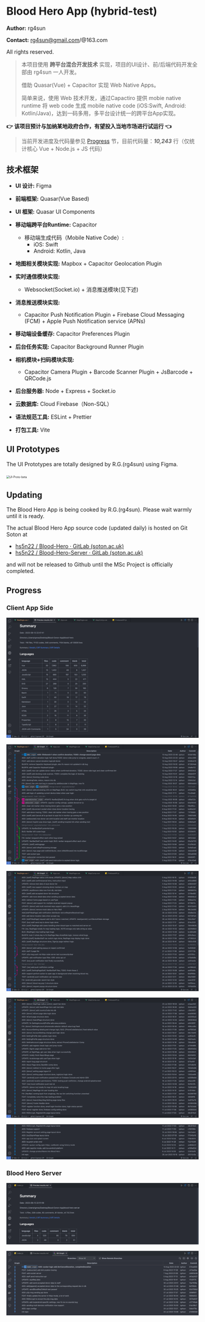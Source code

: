 # Blood Hero App (hybrid-test)

**Author:** rg4sun

**Contact:** <rg4sun@gmail.com>/@163.com

All rights reserved.

> 本项目使用 **跨平台混合开发技术** 实现，项目的UI设计、前/后端代码开发全部由 rg4sun 一人开发。
>
> 借助 Quasar(Vue) + Capacitor 实现 Web Native Apps。
>
> 简单来说，使用 Web 技术开发，通过Capactiro 提供 mobie native runtime 将 web code 生成 mobile native code (iOS:Swift, Android: Kotlin/Java)，达到一码多用，多平台设计统一的跨平台App实现。

**👉 该项目预计与加纳某地政府合作，有望投入当地市场进行试运行 👈**

> 当前开发进度及代码量参见 <a href="#progress">Progress</a> 节，目前代码量：***10,243***  行（仅统计核心 Vue + Node.js + JS 代码）

## 技术框架

+ **UI 设计:**  Figma

+ **前端框架:** Quasar(Vue Based)
+ **UI 框架:**  Quasar UI Components
+ **移动端跨平台Runtime:** Capacitor
  + 移动端生成代码（Mobile Native Code）:
    + iOS: Swift
    + Android: Kotlin, Java
+ **地图相关模块实现:** Mapbox + Capacitor Geolocation Plugin
+ **实时通信模块实现:**
  + Websocket(Socket.io) + 消息推送模块(见下述)

+ **消息推送模块实现:**
  + Capacitor Push Notification Plugin + Firebase Cloud Messaging (FCM) + Apple Push Notification service (APNs)
+ **移动端设备缓存:**  Capacitor Preferences Plugin
+ **后台任务实现:** Capacitor Background Runner Plugin
+ **相机模块+扫码模块实现:**
  + Capacitor Camera Plugin + Barcode Scanner Plugin + JsBarcode + QRCode.js
+ **后台服务器:** Node + Express + Socket.io
+ **云数据库:** Cloud Firebase（Non-SQL）
+ **语法规范工具:** ESLint + Prettier
+ **打包工具:** Vite

## UI Prototypes

The UI Prototypes are totally designed by R.G.(rg4sun) using Figma.

<img src="./.md-imgs/README.assets/UI-Proto-beta.png" alt="UI-Proto-beta" style="zoom:50%;" />

## Updating

The Blood Hero App is being cooked by R.G.(rg4sun). Please wait warmly until it is ready.

The actual Blood Hero App source code (updated daily) is hosted on Git Soton at

+ [hs5n22 / Blood-Hero · GitLab (soton.ac.uk)](https://git.soton.ac.uk/hs5n22/blood-hero)
+ [hs5n22 / Blood-Hero-Server · GitLab (soton.ac.uk)](https://git.soton.ac.uk/hs5n22/blood-hero-server)

and will not be released to Github until the MSc Project is officially completed.

## Progress

### Client App Side

![image-20230813224812629](./.md-imgs/README.assets/image-20230813224812629.png)

![image-20230813224848146](./.md-imgs/README.assets/image-20230813224848146.png)

![image-20230813224910767](./.md-imgs/README.assets/image-20230813224910767.png)

![image-20230813224934875](./.md-imgs/README.assets/image-20230813224934875.png)

![image-20230813224953165](./.md-imgs/README.assets/image-20230813224953165.png)



### Blood Hero Server

![image-20230813225134200](./.md-imgs/README.assets/image-20230813225134200.png)

![image-20230813225147697](./.md-imgs/README.assets/image-20230813225147697.png)

